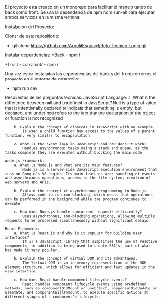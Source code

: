 El proyecto esta creado en un monorepo para facilitar el manejo tando de back como front.
Se usa la dependencia de npm nom-run-all para ejecutar ambos servicios en la misma terminal.

Instalacion del Proyecto:

Clonar de este repositiorio:
  - git clone https://github.com/ArnoldEsquivel/Reto-Tecnico-Login.git

Instalar dependencias:
  *Back
    - npm i
    
   *Front
    - cd /client/
    - npm i 

Una vez esten instaladas las dependencias del back y del front corremos el proyecto en el entorno de desarrollo:
  - npm run dev


Respuestas de las preguntas tecnicas:
    JavaScript Language:
        a. What is the difference between null and undefined in JavaScript?
            Null is a type of value that is intentionally declared to indicate that something is empty, but declared, and undefined refers to the fact that the declaration of the object or function is not recognized

        b. Explain the concept of closures in JavaScript with an example.
            Is when a child function has access to the values ​​of a parent function, very similar to encapsulation

        c. What is the event loop in JavaScript and how does it work?
            Handles asynchronous tasks using a stack and queue, as the tasks complete they are executed without blocking the main code
    
    Node.js Framework:
        a. What is Node.js and what are its main features?
            Node.js is a server-side JavaScript execution environment that runs on Google's V8 engine. Its main features are: handling of events and asynchronous operations, access to the file system, creation of web servers and APIs.

        b. Explain the concept of asynchronous programming in Node.js.
            Allows code to run non-blocking, which means that operations can be performed in the background while the program continues to execute
        
        c. How does Node.js handle concurrent requests efficiently?
            Uses asynchronous, non-blocking operations, allowing multiple requests to be processed simultaneously without significant delays
    
    React Framework:
        a. What is React.js and why is it popular for building user interfaces?
            It is a Javascript library that simplifies the use of reactive components, in addition to being used to create SPA's, part of what has made it very popular.
        
        b. Explain the concept of virtual DOM and its advantages.
            The Virtual DOM is an in-memory representation of the DOM element structure, which allows for efficient and fast updates in the user interface.
        
        c. How does React handle component lifecycle events?
            React handles component lifecycle events using predefined methods, such as componentDidMount or useEffect, componentDidUpdate or useState, and componentWillUnmount, to execute specific actions at different stages of a component's lifecycle.
